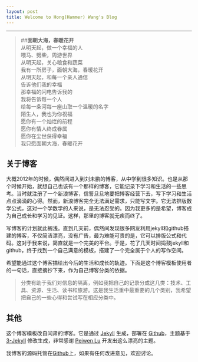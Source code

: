 ```yaml
---
layout: post
title: Welcome to Hong(Hammer) Wang's Blog
---
```


----------

>##**面朝大海，春暖花开**   
>从明天起，做一个幸福的人  
>喂马、劈柴，周游世界  
>从明天起，关心粮食和蔬菜  
>我有一所房子，面朝大海，春暖花开  
>从明天起，和每一个亲人通信  
>告诉他们我的幸福  
>那幸福的闪电告诉我的  
>我将告诉每一个人  
>给每一条河每一座山取一个温暖的名字  
>陌生人，我也为你祝福  
>愿你有一个灿烂的前程  
>愿你有情人终成眷属  
>愿你在尘世获得幸福  
>我只愿面朝大海，春暖花开


## 关于博客

大概2012年的时候，偶然间进入到刘未鹏的博客，从中学到很多知识。也是从那个时候开始，就想自己也该有一个那样的博客，它能记录下学习和生活的一些思考。当时就注册了一个新浪博客，信誓旦旦地要把博客经营下去，写下学习和生活点点滴滴的心得。然而，新浪博客完全无法满足需求，只能写文字。它无法排版数学公式，这对一个学数学的人来说，是无法忍受的。因为我更多的是希望，博客成为自己成长和学习的见证。这样，那里的博客就无疾而终了。

写博客的计划就此搁浅。直到几天前，偶然间发现很多网友利用jekyll和github搭建的博客，不仅简洁漂亮，没有广告，最为难能可贵的是，它可以排版公式和代码。这对于我来说，简直就是一个完美的平台。于是，花了几天时间捣鼓jekyll和github，终于找到一个自己满意的模板，搭建了一个完全属于个人的写作空间。

希望能通过这个博客描绘出今后的生活和成长的轨迹。下面是这个博客模板使用者的一句话，直接摘抄下来，作为自己博客分类的依据。

>分类有助于我们对信息的隔离，例如我把自己的记录分成这几类：技术、工具、资源、生活、读书和旅游。这是我生活重中最重要的几个类别，我希望把自己的一些心得和尝试写在相应分类中。

## 其他

这个博客模板改自闫肃的博客。它是通过 [Jekyll](http://jekyllrb.com/) 生成，部署在 [Github](https://pages.github.com)，主题基于 [3-Jekyll](https://github.com/P233/3-Jekyll) 修改生成，非常感谢 [Peiwen Lu](https://github.com/P233) 开发出这么漂亮的主题。

我博客的源码托管在[Github](https://github.com/polyHong/polyHong.github.io)上，如果有任何改进意见，欢迎讨论。
